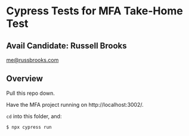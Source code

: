 # Cypress Tests for MFA Take-Home Test

## Avail Candidate: Russell Brooks

me@russbrooks.com

## Overview

Pull this repo down.

Have the MFA project running on http://localhost:3002/.

`cd` into this folder, and:

`$ npx cypress run`

